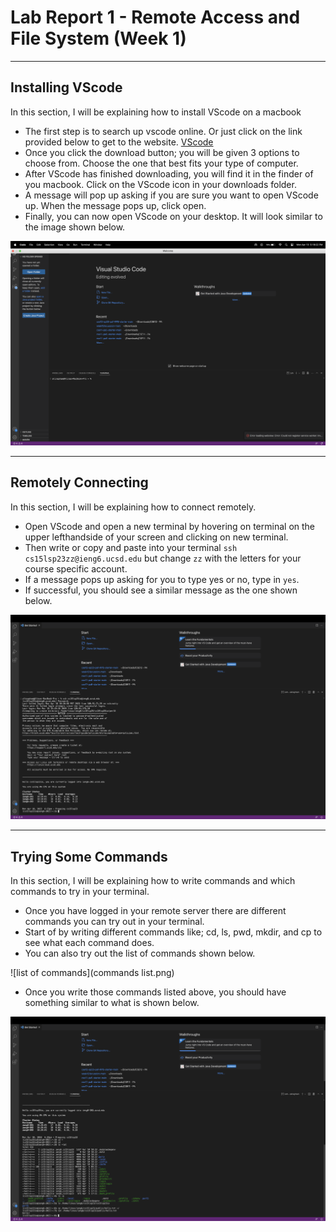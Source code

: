 # Lab Report 1 - Remote Access and File System (Week 1)
---

## Installing VScode
In this section, I will be explaining how to install VScode on a macbook

* The first step is to search up vscode online. Or just click on the link provided below to get to the website.
[VScode](https://code.visualstudio.com/)
* Once you click the download button; you will be given 3 options to choose from. Choose the one that best fits your type of computer.
* After VScode has finished downloading, you will find it in the finder of you macbook. Click on the VScode icon in your downloads folder.
* A message will pop up asking if you are sure you want to open VScode up. When the message pops up, click open.
* Finally, you can now open VScode on your desktop. It will look similar to the image shown below.

![VScode open img](https://github.com/alinatp/cse15l-lab-reports/blob/main/images/VScode-open.png)

---

## Remotely Connecting
In this section, I will be explaining how to connect remotely.

* Open VScode and open a new terminal by hovering on terminal on the upper lefthandside of your screen and clicking on new terminal.
* Then write or copy and paste into your terminal `ssh cs15lsp23zz@ieng6.ucsd.edu` but change `zz` with the letters for your course specific account.
* If a message pops up asking for you to type yes or no, type in `yes`.
* If successful, you should see a similar message as the one shown below.

![Remotely Connecting](https://github.com/alinatp/cse15l-lab-reports/blob/main/images/Remotely%20Connecting.png)

---

## Trying Some Commands
In this section, I will be explaining how to write commands and which commands to try in your terminal.

* Once you have logged in your remote server there are different commands you can try out in your terminal.
* Start of by writing different commands like; cd, ls, pwd, mkdir, and cp to see what each command does.
* You can also try out the list of commands shown below.

![list of commands](commands list.png)

* Once you write those commands listed above, you should have something similar to what is shown below.

![Command results](https://github.com/alinatp/cse15l-lab-reports/blob/main/images/command%20results.png)
